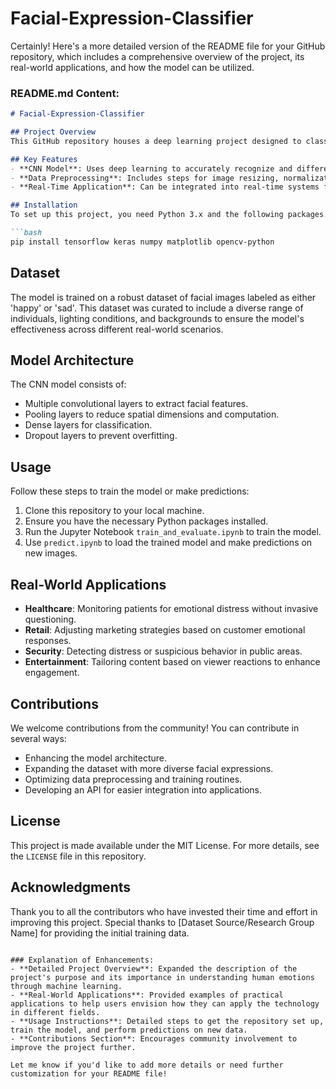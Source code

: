 # Facial-Expression-Classifier
Certainly! Here's a more detailed version of the README file for your GitHub repository, which includes a comprehensive overview of the project, its real-world applications, and how the model can be utilized.

### README.md Content:
```markdown
# Facial-Expression-Classifier

## Project Overview
This GitHub repository houses a deep learning project designed to classify facial expressions into two emotional states: happy and sad. By leveraging a convolutional neural network (CNN), this project aims to interpret and understand human emotions through facial expressions, which is a crucial aspect in enhancing interactions between humans and computers. This tool has potential applications across various fields including psychological studies, marketing, user experience design, and surveillance.

## Key Features
- **CNN Model**: Uses deep learning to accurately recognize and differentiate between happy and sad facial expressions.
- **Data Preprocessing**: Includes steps for image resizing, normalization, and augmentation to improve model performance.
- **Real-Time Application**: Can be integrated into real-time systems for live emotional state detection.

## Installation
To set up this project, you need Python 3.x and the following packages. Install them using pip:

```bash
pip install tensorflow keras numpy matplotlib opencv-python
```

## Dataset
The model is trained on a robust dataset of facial images labeled as either 'happy' or 'sad'. This dataset was curated to include a diverse range of individuals, lighting conditions, and backgrounds to ensure the model's effectiveness across different real-world scenarios.

## Model Architecture
The CNN model consists of:
- Multiple convolutional layers to extract facial features.
- Pooling layers to reduce spatial dimensions and computation.
- Dense layers for classification.
- Dropout layers to prevent overfitting.

## Usage
Follow these steps to train the model or make predictions:
1. Clone this repository to your local machine.
2. Ensure you have the necessary Python packages installed.
3. Run the Jupyter Notebook `train_and_evaluate.ipynb` to train the model.
4. Use `predict.ipynb` to load the trained model and make predictions on new images.

## Real-World Applications
- **Healthcare**: Monitoring patients for emotional distress without invasive questioning.
- **Retail**: Adjusting marketing strategies based on customer emotional responses.
- **Security**: Detecting distress or suspicious behavior in public areas.
- **Entertainment**: Tailoring content based on viewer reactions to enhance engagement.

## Contributions
We welcome contributions from the community! You can contribute in several ways:
- Enhancing the model architecture.
- Expanding the dataset with more diverse facial expressions.
- Optimizing data preprocessing and training routines.
- Developing an API for easier integration into applications.

## License
This project is made available under the MIT License. For more details, see the `LICENSE` file in this repository.

## Acknowledgments
Thank you to all the contributors who have invested their time and effort in improving this project. Special thanks to [Dataset Source/Research Group Name] for providing the initial training data.
```

### Explanation of Enhancements:
- **Detailed Project Overview**: Expanded the description of the project's purpose and its importance in understanding human emotions through machine learning.
- **Real-World Applications**: Provided examples of practical applications to help users envision how they can apply the technology in different fields.
- **Usage Instructions**: Detailed steps to get the repository set up, train the model, and perform predictions on new data.
- **Contributions Section**: Encourages community involvement to improve the project further.

Let me know if you'd like to add more details or need further customization for your README file!
